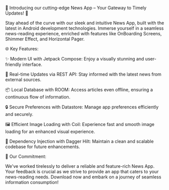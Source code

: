 📰 Introducing our cutting-edge News App – Your Gateway to Timely Updates! 🚀

Stay ahead of the curve with our sleek and intuitive News App, built with the latest in Android development technologies. Immerse yourself in a seamless news-reading experience, enriched with features like OnBoarding Screens, Shimmer Effect, and Horizontal Pager.

🌐 Key Features:

✨ Modern UI with Jetpack Compose: Enjoy a visually stunning and user-friendly interface.

🔄 Real-time Updates via REST API: Stay informed with the latest news from external sources.

📦 Local Database with ROOM: Access articles even offline, ensuring a continuous flow of information.

🔒 Secure Preferences with Datastore: Manage app preferences efficiently and securely.

🖼️ Efficient Image Loading with Coil: Experience fast and smooth image loading for an enhanced visual experience.

🔗 Dependency Injection with Dagger Hilt: Maintain a clean and scalable codebase for future enhancements.


🚀 Our Commitment:

We've worked tirelessly to deliver a reliable and feature-rich News App. Your feedback is crucial as we strive to provide an app that caters to your news-reading needs. Download now and embark on a journey of seamless information consumption!
